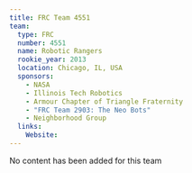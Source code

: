 ```yaml
---
title: FRC Team 4551
team:
  type: FRC
  number: 4551
  name: Robotic Rangers
  rookie_year: 2013
  location: Chicago, IL, USA
  sponsors:
    - NASA
    - Illinois Tech Robotics
    - Armour Chapter of Triangle Fraternity
    - "FRC Team 2903: The Neo Bots"
    - Neighborhood Group
  links:
    Website: 
---
```

No content has been added for this team